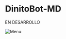 # DinitoBot-MD
EN DESARROLLO

![Menu](https://github.com/user-attachments/assets/9fc32ee8-74ea-4bf1-8b4a-f55e78099a87)
